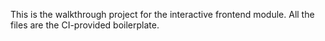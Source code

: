 This is the walkthrough project for the interactive frontend module.
All the files are the CI-provided boilerplate.